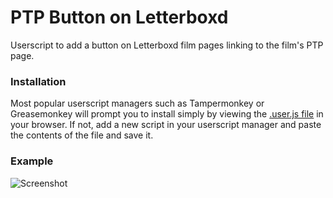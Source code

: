 # PTP Button on Letterboxd
Userscript to add a button on Letterboxd film pages linking to the film's PTP page.

### Installation
Most popular userscript managers such as Tampermonkey or Greasemonkey will prompt you to install simply by viewing the [.user.js file](https://raw.githubusercontent.com/chrisjp/ptpBtnOnLB/master/PTP%20Button%20on%20Letterboxd.user.js) in your browser. If not, add a new script in your userscript manager and paste the contents of the file and save it.

### Example

![Screenshot](https://i.imgur.com/zwvjJoS.png)

